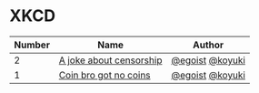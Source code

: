 # XKCD

|Number|Name|Author|
|---|---|---|
|2|[A joke about censorship](./archives/2)|[@egoist][gh-egoist] [@koyuki][gh-koyuki]|
|1|[Coin bro got no coins](./archives/1)|[@egoist][gh-egoist] [@koyuki][gh-koyuki]|

[gh-egoist]: https://github.com/egoist
[gh-koyuki]: https://github.com/koyuki